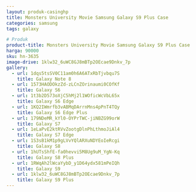 ```yaml
---
layout: produk-casinghp
title: Monsters University Movie Samsung Galaxy S9 Plus Case
categories: samsung
tags: galaxy

# Produk
product-title: Monsters University Movie Samsung Galaxy S9 Plus Case
harga: 90000
sku: hn-3635
image-drive: 1klw32_6uWC8GJ8mBTp2OEcae9Dnkv_7p
gallery:
  - url: 1dqs5tsSV0C11am0h6A6ATxRbTjvbqu7S
    title: Galaxy Note 8
  - url: 1573HAODOkzZd-zLCnZOrinaumi0COfKf
    title: Galaxy S6
  - url: 1t3b2D573oXjC5hMj2l1WOficWcVbL65x
    title: Galaxy S6 Edge
  - url: 1KQ2IWmrfb3vABMqDArrnMns4pPnT4TQy
    title: Galaxy S6 Edge Plus
  - url: 179NDeMR_kYl0-OYPrTWC-jiNBZG99orW
    title: Galaxy S7
  - url: 1eLaPvE2ktRVvZootgDlnPhLthmoJiAl4
    title: Galaxy S7 Edge
  - url: 1S3sB1kM1p9gLVvYQlARXuNDYEoIeRcgi
    title: Galaxy S8
  - url: 1hUTsShfE-fa0hevvi5M8Ug9uM_YgN-Kq
    title: Galaxy S8 Plus
  - url: 1RWqAh2lWcaYybD_y1D64ydx581mPeIQh
    title: Galaxy S9
  - url: 1klw32_6uWC8GJ8mBTp2OEcae9Dnkv_7p
    title: Galaxy S9 Plus
---
```

